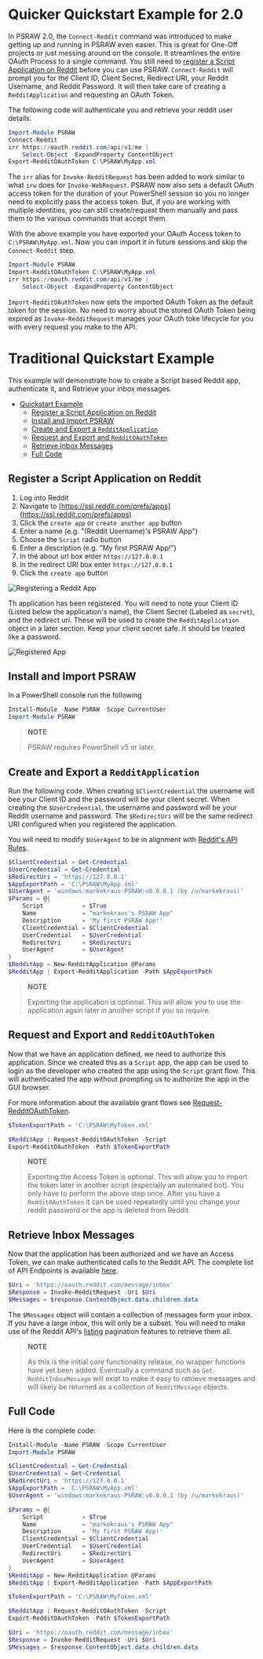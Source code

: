# Quicker Quickstart Example for 2.0

In PSRAW 2.0, the `Connect-Reddit` command was introduced to make getting up and running in PSRAW even easier. This is great for One-Off projects or just messing around on the console. It streamlines the entire OAuth Process to a single command. You still need to [register a Script Application on Reddit](#register-a-script-application-on-reddit) before you can use PSRAW. `Connect-Reddit` will prompt you for the Client ID, Client Secret, Redirect URI, your Reddit Username, and Reddit Password. It will then take care of creating a `RedditApplication` and requesting an OAuth Token.

The following code will authenticate you and retrieve your reddit user details.

```powershell
Import-Module PSRAW
Connect-Reddit
irr https://oauth.reddit.com/api/v1/me |
    Select-Object -ExpandProperty ContentObject
Export-RedditOAuthToken C:\PSRAW\MyApp.xml
```

The `irr` alias for `Invoke-RedditRequest` has been added to work similar to what `irw` does for `Invoke-WebRequest`. PSRAW now also sets a default OAuth access token for the duration of your PowerShell session so you no longer need to explicitly pass the access token. But, if you are working with multiple identities, you can still create/request them manually and pass them to the various commands that accept them.

With the above example you have exported your OAuth Access token to `C:\PSRAW\MyApp.xml`. Now you can import it in future sessions and skip the `Connect-Reddit` step.

```powershell
Import-Module PSRAW
Import-RedditOAuthToken C:\PSRAW\MyApp.xml
irr https://oauth.reddit.com/api/v1/me |
    Select-Object -ExpandProperty ContentObject
```

`Import-RedditOAuthToken` now sets the imported OAuth Token as the default token for the session. No need to worry about the stored OAuth Token being expired as `Invoke-RedditRequest` manages your OAuth toke lifecycle for you with every request you make to the API.


# Traditional Quickstart Example

This example will demonstrate how to create a Script based Reddit app, authenticate it, and Retrieve your inbox messages.

- [Quickstart Example](#quickstart-example)
    - [Register a Script Application on Reddit](#register-a-script-application-on-reddit)
    - [Install and Import PSRAW](#install-and-import-psraw)
    - [Create and Export a `RedditApplication`](#create-and-export-a-redditapplication)
    - [Request and Export and `RedditOAuthToken`](#request-and-export-and-redditoauthtoken)
    - [Retrieve Inbox Messages](#retrieve-inbox-messages)
    - [Full Code](#full-code)

## Register a Script Application on Reddit

1. Log into Reddit
1. Navigate to [https://ssl.reddit.com/prefs/apps](https://ssl.reddit.com/prefs/apps)
1. Click the `create app` or `create another app` button
1. Enter a name (e.g. "(Reddit Username)'s PSRAW App")
1. Choose the `Script` radio button
1. Enter a description (e.g. "My first PSRAW App!")
1. In the about url box enter `https://127.0.0.1`
1. In the redirect URI box enter `https://127.0.0.1`
1. Click the `create app` button

![Registering a Reddit App](images/quickstart-01.PNG)

Th application has been registered. You will need to note your Client ID (Listed below the application's name), the Client Secret (Labeled as `secret`), and the redirect uri. These will be used to create the `RedditApplication` object in a later section. Keep your client secret safe. It should be treated like a password.

![Registered App](images/quickstart-02.PNG)

## Install and Import PSRAW 
In a PowerShell console run the following

```powershell
Install-Module -Name PSRAW -Scope CurrentUser
Import-Module PSRAW
```

> **NOTE**
>
> PSRAW requires PowerShell v5 or later.

## Create and Export a `RedditApplication`
Run the following  code. When creating `$ClientCredential` the username will bee your Client ID and the password will be your client secret. When creating the `$UserCredential`, the username and password will be your Reddit username and password. The `$RedirectUri` will be the same redirect URI configured when you registered the application.

You will need to modify `$UserAgent` to be in alignment with [Reddit's API Rules](https://github.com/reddit/reddit/wiki/API#rules).

```powershell
$ClientCredential = Get-Credential
$UserCredential = Get-Credential
$RedirectUri = 'https://127.0.0.1'
$AppExportPath = 'C:\PSRAW\MyApp.xml'
$UserAgent = 'windows:markekraus-PSRAW:v0.0.0.1 (by /u/markekraus)'
$Params = @{
    Script           = $True
    Name             = "markekraus's PSRAW App"
    Description      = 'My first PSRAW App!'
    ClientCredential = $ClientCredential
    UserCredential   = $UserCredential
    RedirectUri      = $RedirectUri
    UserAgent        = $UserAgent 
}
$RedditApp = New-RedditApplication @Params
$RedditApp | Export-RedditApplication -Path $AppExportPath
```

> **NOTE**
>
> Exporting the application is optional. This will allow you to use the application again later in another script if you so require.

## Request and Export and `RedditOAuthToken`
Now that we have an application defined, we need to authorize this application. Since we created this as a `Script` app, the app can be used to login as the developer who created the app using the `Script` grant flow. This will authenticated the app without prompting us to authorize the app in the GUI browser. 

For more information about the available grant flows see [Request-RedditOAuthToken](../Module/Request-RedditOAuthToken.md).

```powershell
$TokenExportPath = 'C:\PSRAW\MyToken.xml'

$RedditApp | Request-RedditOAuthToken -Script
Export-RedditOAuthToken -Path $TokenExportPath
```

> **NOTE**
>
> Exporting the Access Token is optional. This will allow you to import the token later in another script (especially an automated bot). You only have to perform the above step once. After you have a `RedditOAuthToken` it can be used repeatedly until you change your reddit password or the app is deleted from Reddit.

## Retrieve Inbox Messages
Now that the application has been authorized and we have an Access Token, we can make authenticated calls to the Reddit API. The complete list of API Endpoints is available [here](https://www.reddit.com/dev/api/).

```powershell
$Uri = 'https://oauth.reddit.com/message/inbox'
$Response = Invoke-RedditRequest -Uri $Uri
$Messages = $response.ContentObject.data.children.data
```

The `$Messages` object will contain a collection of messages form your inbox. If you have a large inbox, this will only be a subset. You will need to make use of the Reddit API's [listing](https://www.reddit.com/dev/api/#listings) pagination features to retrieve them all.

> **NOTE**
>
> As this is the initial core functionality release, no wrapper functions have yet been added. Eventually a command such as `Get-RedditInboxMessage` will exist to make it easy to retrieve messages and will likely be returned as a collection of `RedditMessage` objects.

## Full Code

Here is the complete code:

```powershell
Install-Module -Name PSRAW -Scope CurrentUser
Import-Module PSRAW

$ClientCredential = Get-Credential
$UserCredential = Get-Credential
$RedirectUri = 'https://127.0.0.1'
$AppExportPath = 'C:\PSRAW\MyApp.xml'
$UserAgent = 'windows:markekraus-PSRAW:v0.0.0.1 (by /u/markekraus)'

$Params = @{
    Script           = $True
    Name             = "markekraus's PSRAW App"
    Description      = 'My first PSRAW App!'
    ClientCredential = $ClientCredential
    UserCredential   = $UserCredential
    RedirectUri      = $RedirectUri
    UserAgent        = $UserAgent 
}
$RedditApp = New-RedditApplication @Params
$RedditApp | Export-RedditApplication -Path $AppExportPath

$TokenExportPath = 'C:\PSRAW\MyToken.xml'

$RedditApp | Request-RedditOAuthToken -Script
Export-RedditOAuthToken -Path $TokenExportPath

$Uri = 'https://oauth.reddit.com/message/inbox'
$Response = Invoke-RedditRequest -Uri $Uri
$Messages = $response.ContentObject.data.children.data
```